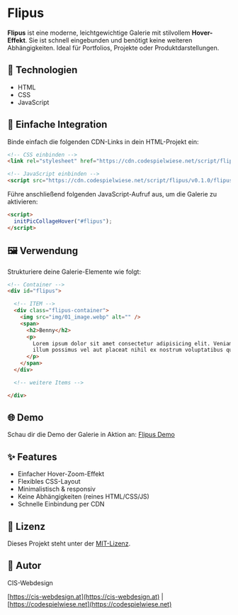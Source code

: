 # Flipus

**Flipus** ist eine moderne, leichtgewichtige Galerie mit stilvollem **Hover-Effekt**. Sie ist schnell eingebunden und benötigt keine weiteren Abhängigkeiten. Ideal für Portfolios, Projekte oder Produktdarstellungen.

## 🔧 Technologien

- HTML
- CSS
- JavaScript

## 🚀 Einfache Integration

Binde einfach die folgenden CDN-Links in dein HTML-Projekt ein:

```html
<!-- CSS einbinden -->
<link rel="stylesheet" href="https://cdn.codespielwiese.net/script/flipus/v0.1.0/flipus.min.css">

<!-- JavaScript einbinden -->
<script src="https://cdn.codespielwiese.net/script/flipus/v0.1.0/flipus.min.js"></script>
```
Führe anschließend folgenden JavaScript-Aufruf aus, um die Galerie zu aktivieren:

```html
<script>
  initPicCollageHover("#flipus");
</script>
```

## 🖼️ Verwendung

Strukturiere deine Galerie-Elemente wie folgt:

```html
<!-- Container -->
<div id="flipus">

  <!-- ITEM -->
  <div class="flipus-container">
    <img src="img/01_image.webp" alt="" />
    <span>
      <h2>Benny</h2>
      <p>
        Lorem ipsum dolor sit amet consectetur adipisicing elit. Veniam
        illum possimus vel aut placeat nihil ex nostrum voluptatibus quas.
      </p>
    </span>
  </div>

  <!-- weitere Items -->

</div>
```
## 🌐 Demo

Schau dir die Demo der Galerie in Aktion an: [Flipus Demo](https://flipus.codespielwiese.net/)

## ✨ Features

- Einfacher Hover-Zoom-Effekt
- Flexibles CSS-Layout
- Minimalistisch & responsiv
- Keine Abhängigkeiten (reines HTML/CSS/JS)
- Schnelle Einbindung per CDN

## 📄 Lizenz

Dieses Projekt steht unter der [MIT-Lizenz](https://opensource.org/licenses/MIT).

## 👤 Autor

CIS-Webdesign

[https://cis-webdesign.at](https://cis-webdesign.at) | [https://codespielwiese.net](https://codespielwiese.net)
